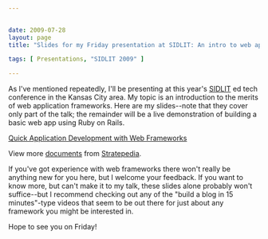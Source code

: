 ```yaml
---
 

date: 2009-07-28
layout: page
title: "Slides for my Friday presentation at SIDLIT: An intro to web application frameworks"

tags: [ Presentations, "SIDLIT 2009" ]

---
```


As I've mentioned repeatedly, I'll be presenting at this year's
[SIDLIT](http://www.sidlit.org/) ed tech conference in the Kansas City
area. My topic is an introduction to the merits of web application
frameworks. Here are my slides--note that they cover only part of the
talk; the remainder will be a live demonstration of building a basic web
app using Ruby on Rails.

[Quick Application Development with Web
Frameworks](http://www.slideshare.net/stratepedia/quick-application-development-with-web-frameworks "Quick Application Development with Web Frameworks")

View more [documents](http://www.slideshare.net/) from
[Stratepedia](http://www.slideshare.net/stratepedia).

If you've got experience with web frameworks there won't really be
anything new for you here, but I welcome your feedback. If you want to
know more, but can't make it to my talk, these slides alone probably
won't suffice--but I recommend checking out any of the "build a blog in
15 minutes"-type videos that seem to be out there for just about any
framework you might be interested in.

Hope to see you on Friday!
